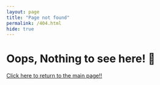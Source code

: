 ```yaml
---
layout: page
title: "Page not found"
permalink: /404.html
hide: true
---
```

<div id="error404">
    <h1>Oops, Nothing to see here! 🙉</h1>
    <a href="{{ '/' | relative_url }}" class="return-btn">
        <p>Click here to return to the main page!!</p>
    </a>
</div>